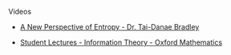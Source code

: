 Videos
* [A New Perspective of Entropy - Dr. Tai-Danae Bradley](https://youtu.be/8TtdmXkt5ZA?si=-nXkG8o-VsU9p_8V)
  
* [Student Lectures - Information Theory - Oxford Mathematics](https://youtube.com/playlist?list=PL4d5ZtfQonW3iAhXvTYCnoGEeRhxhKHMc&si=OdCMxOyNvNd4c9Yp)
